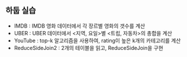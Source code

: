 ## 하둡 실습
* IMDB : IMDB 영화 데이터에서 각 장르별 영화의 갯수를 계산
* UBER : UBER 데이터에서 <지역, 요일>별 <트립, 자동차>의 총합을 계산
* YouTube : top-k 알고리즘을 사용하여, rating이 높은 k개의 카테고리를 계산
* ReduceSideJoin2 : 2개의 테이블을 읽고, ReduceSideJoin을 구현
